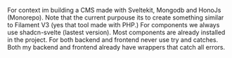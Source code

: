 For context im building a CMS made with Sveltekit, Mongodb and HonoJs (Monorepo).
Note that the current purpouse its to create something similar to Filament V3 (yes that tool made with PHP.)
For components we always use shadcn-svelte (lastest version). Most components are already installed in the project.
For both backend and frontend never use try and catches. Both my backend and frontend already have wrappers that catch all errors.
